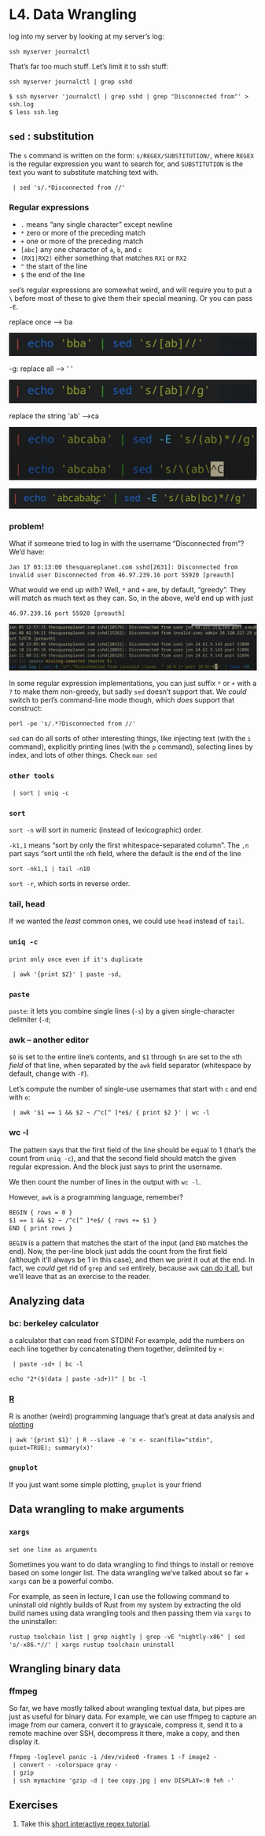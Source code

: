 # L4. Data Wrangling



log into my server by looking at my server’s log:

```text
ssh myserver journalctl
```



That’s far too much stuff. Let’s limit it to ssh stuff:

```text
ssh myserver journalctl | grep sshd
```



```text
$ ssh myserver 'journalctl | grep sshd | grep "Disconnected from"' > ssh.log
$ less ssh.log
```

## `sed` : substitution

The `s` command is written on the form: `s/REGEX/SUBSTITUTION/`, where `REGEX` is the regular expression you want to search for, and `SUBSTITUTION` is the text you want to substitute matching text with.

```text
 | sed 's/.*Disconnected from //'
```

### Regular expressions <a id="regular-expressions"></a>

* `.` means “any single character” except newline
* `*` zero or more of the preceding match
* `+` one or more of the preceding match
* `[abc]` any one character of `a`, `b`, and `c`
* `(RX1|RX2)` either something that matches `RX1` or `RX2`
* `^` the start of the line
* `$` the end of the line

`sed`’s regular expressions are somewhat weird, and will require you to put a `\` before most of these to give them their special meaning. Or you can pass `-E`.

replace once --&gt; ba

![](.gitbook/assets/screen-shot-2021-02-23-at-13.47.37.png)

-g: replace all --&gt;  ' '

![](.gitbook/assets/screen-shot-2021-02-23-at-13.50.01.png)

replace the string 'ab' --&gt;ca

![](.gitbook/assets/screen-shot-2021-02-23-at-13.47.16.png)

![--&amp;gt; cc](.gitbook/assets/screen-shot-2021-02-23-at-13.51.07.png)

### problem!

What if someone tried to log in with the username “Disconnected from”? We’d have:

```text
Jan 17 03:13:00 thesquareplanet.com sshd[2631]: Disconnected from invalid user Disconnected from 46.97.239.16 port 55920 [preauth]
```

What would we end up with? Well, `*` and `+` are, by default, “greedy”. They will match as much text as they can. So, in the above, we’d end up with just

```text
46.97.239.16 port 55920 [preauth]
```

![^ matches header of line, $ matches end of line](.gitbook/assets/screen-shot-2021-02-23-at-14.05.15.png)

In some regular expression implementations, you can just suffix `*` or `+` with a `?` to make them non-greedy, but sadly `sed` doesn’t support that. We _could_ switch to perl’s command-line mode though, which _does_ support that construct:

```text
perl -pe 's/.*?Disconnected from //'
```

`sed` can do all sorts of other interesting things, like injecting text \(with the `i` command\), explicitly printing lines \(with the `p` command\), selecting lines by index, and lots of other things. Check `man sed`

### `other tools`

```text
 | sort | uniq -c
```

### `sort` 

`sort -n` will sort in numeric \(instead of lexicographic\) order. 

`-k1,1` means “sort by only the first whitespace-separated column”. The `,n` part says “sort until the `n`th field, where the default is the end of the line

```text
sort -nk1,1 | tail -n10
```

`sort -r`, which sorts in reverse order.

### tail, head

If we wanted the _least_ common ones, we could use `head` instead of `tail`.

### `uniq -c` 

`print only once even if it's duplicate`

```text
 | awk '{print $2}' | paste -sd,
```

### `paste`

`paste`: it lets you combine single lines \(`-s`\) by a given single-character delimiter \(`-d`; 

### awk – another editor <a id="awk--another-editor"></a>

`$0` is set to the entire line’s contents, and `$1` through `$n` are set to the `n`th _field_ of that line, when separated by the `awk` field separator \(whitespace by default, change with `-F`\).

Let’s compute the number of single-use usernames that start with `c` and end with `e`:

```text
 | awk '$1 == 1 && $2 ~ /^c[^ ]*e$/ { print $2 }' | wc -l

```

### wc -l

The pattern says that the first field of the line should be equal to 1 \(that’s the count from `uniq -c`\), and that the second field should match the given regular expression. And the block just says to print the username. 

We then count the number of lines in the output with `wc -l`.

However, `awk` is a programming language, remember?

```text
BEGIN { rows = 0 }
$1 == 1 && $2 ~ /^c[^ ]*e$/ { rows += $1 }
END { print rows }
```

`BEGIN` is a pattern that matches the start of the input \(and `END` matches the end\). Now, the per-line block just adds the count from the first field \(although it’ll always be 1 in this case\), and then we print it out at the end. In fact, we _could_ get rid of `grep` and `sed` entirely, because `awk` [can do it all](https://backreference.org/2010/02/10/idiomatic-awk/), but we’ll leave that as an exercise to the reader.

## Analyzing data

### bc: berkeley calculator

a calculator that can read from STDIN! For example, add the numbers on each line together by concatenating them together, delimited by `+`:

```text
 | paste -sd+ | bc -l
```

```text
echo "2*($(data | paste -sd+))" | bc -l
```

### [R](https://www.r-project.org/)

R is another \(weird\) programming language that’s great at data analysis and [plotting](https://ggplot2.tidyverse.org/)

```text
| awk '{print $1}' | R --slave -e 'x <- scan(file="stdin", quiet=TRUE); summary(x)'
```

### `gnuplot`

If you just want some simple plotting, `gnuplot` is your friend

## Data wrangling to make arguments

### `xargs`

`set one line as arguments`

Sometimes you want to do data wrangling to find things to install or remove based on some longer list. The data wrangling we’ve talked about so far + `xargs` can be a powerful combo.

For example, as seen in lecture, I can use the following command to uninstall old nightly builds of Rust from my system by extracting the old build names using data wrangling tools and then passing them via `xargs` to the uninstaller:

```text
rustup toolchain list | grep nightly | grep -vE "nightly-x86" | sed 's/-x86.*//' | xargs rustup toolchain uninstall
```

## Wrangling binary data

### ffmpeg

So far, we have mostly talked about wrangling textual data, but pipes are just as useful for binary data. For example, we can use ffmpeg to capture an image from our camera, convert it to grayscale, compress it, send it to a remote machine over SSH, decompress it there, make a copy, and then display it.

```text
ffmpeg -loglevel panic -i /dev/video0 -frames 1 -f image2 -
 | convert - -colorspace gray -
 | gzip
 | ssh mymachine 'gzip -d | tee copy.jpg | env DISPLAY=:0 feh -'
```



## Exercises <a id="exercises"></a>

1. Take this [short interactive regex tutorial](https://regexone.com/).

